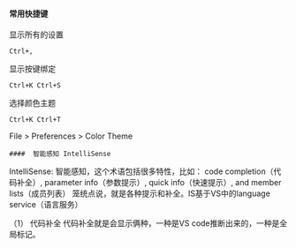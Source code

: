 #### 常用快捷键

显示所有的设置
```
Ctrl+,
```
显示按键绑定
```
Ctrl+K Ctrl+S
```
选择颜色主题
```
Ctrl+K Ctrl+T
```
File > Preferences > Color Theme
```
####  智能感知 IntelliSense

```
IntelliSense: 智能感知，这个术语包括很多特性，比如：
code completion（代码补全）, parameter info（参数提示）, quick info（快速提示）, and member lists（成员列表）
笼统点说，就是各种提示和补全。IS基于VS中的language service（语言服务）

（1） 代码补全
代码补全就是会显示俩种，一种是VS code推断出来的，一种是全局标记。
```
